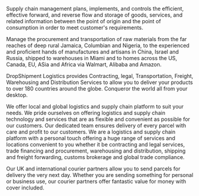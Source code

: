 Supply chain management plans, implements, and controls the efficient, effective forward, and reverse flow and storage of goods, services, and related information between the point of origin and the point of consumption in order to meet customer's requirements.

Manage the procurement and transportation of raw materials from the far reaches of deep rural Jamaica, Columbian and Nigeria, to the experienced and proficient hands of manufactures and artisans in China, Israel and Russia, shipped to  warehouses in Miami and to homes across the US, Canada, EU, ASia and Africa via Walmart, Alibaba and Amazon. 

DropShipment Logistics provides Contracting, legal, Transportation, Freight, Warehousing and Distribution Services to allow you to deliver your products to over 180 countries around the globe. Conqueror the world all from your desktop.

We offer local and global logistics and supply chain platform to suit your needs. We pride ourselves on offering logistics and supply chain technology and services that are as flexible and convenient as possible for our customers. Our dedicated team ensures delivery of every parcel with care and profit to our customers. We are a logistics and supply chain platform with a personal touch offering a huge range of services and locations convenient to you whether it be contracting and legal services, trade financing and procurement, warehousing and distribution, shipping and freight forwarding, customs brokerage and global trade compliance.

Our UK and international courier partners allow you to send parcels for delivery the very next day. Whether you are sending something for personal or business use, our courier partners offer fantastic value for money with cover included.



